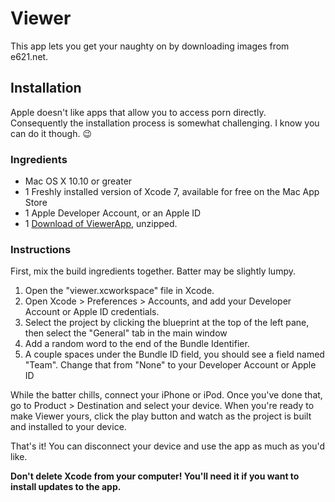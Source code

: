 # Viewer
This app lets you get your naughty on by downloading images from e621.net.

## Installation
Apple doesn't like apps that allow you to access porn directly. Consequently the installation process is somewhat challenging. I know you can do it though. :wink:

### Ingredients
* Mac OS X 10.10 or greater
* 1 Freshly installed version of Xcode 7, available for free on the Mac App Store
* 1 Apple Developer Account, or an Apple ID
* 1 [Download of ViewerApp](https://github.com/ViewerApp/ViewerApp/archive/master.zip), unzipped.

### Instructions
First, mix the build ingredients together. Batter may be slightly lumpy.

1. Open the "viewer.xcworkspace" file in Xcode.
2. Open Xcode > Preferences > Accounts, and add your Developer Account or Apple ID credentials.
3. Select the project by clicking the blueprint at the top of the left pane, then select the "General" tab in the main window
4. Add a random word to the end of the Bundle Identifier.
5. A couple spaces under the Bundle ID field, you should see a field named "Team". Change that from "None" to your Developer Account or Apple ID

While the batter chills, connect your iPhone or iPod.
Once you've done that, go to Product > Destination and select your device.
When you're ready to make Viewer yours, click the play button and watch as the project is built and installed to your device.

That's it! You can disconnect your device and use the app as much as you'd like.

**Don't delete Xcode from your computer! You'll need it if you want to install updates to the app.**
